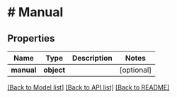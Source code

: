 # # Manual

## Properties

Name | Type | Description | Notes
------------ | ------------- | ------------- | -------------
**manual** | **object** |  | [optional]

[[Back to Model list]](../../README.md#models) [[Back to API list]](../../README.md#endpoints) [[Back to README]](../../README.md)
